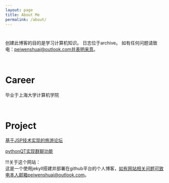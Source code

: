 ```yaml
---
layout: page
title: About Me
permalink: /about/
---
```


# 
创建此博客的目的是学习计算机知识。
日志位于archive。
如有任何问题请致电：peiwenshuai@outlook.com并表明来意。

<br/>

# Career
毕业于上海大学计算机学院

<br/>

# Project
[基于JSP技术实现的旅游论坛](https://github.com/peiwenshuai/Shanghai-University-Tourism-Forum)
<br/>

[pythonQT实现群聊功能](https://github.com/peiwenshuai/python_socket_chatroom)
<br/>

!!!关于这个网站：
<br/>
这是一个使用jekyll搭建并部署在github平台的个人博客，如有网站相关问题可致电本人邮箱peiwenshuai@outlook.com。